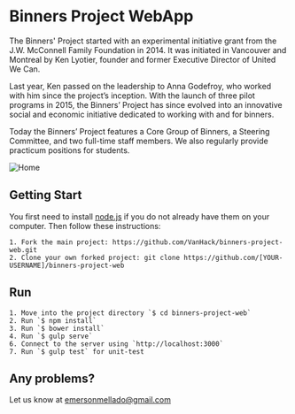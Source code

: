# Binners Project WebApp

The Binners' Project started with an experimental initiative grant from the J.W. McConnell Family Foundation in 2014. It was initiated in Vancouver and Montreal by Ken Lyotier, founder and former Executive Director of United We Can.

Last year, Ken passed on the leadership to Anna Godefroy, who worked with him since the project’s inception. With the launch of three pilot programs in 2015, the Binners’ Project has since evolved into an innovative social and economic initiative dedicated to working with and for binners.

​Today the Binners’ Project features a Core Group of Binners, a Steering Committee, and two full-time staff members. We also regularly provide practicum positions for students.

![Home](http://samuelcastro.me/binners-project.png "Binners Project")

## Getting Start
You first need to install [node.js](http://nodejs.org/) if you do not already have them on your computer. Then follow these instructions:

    1. Fork the main project: https://github.com/VanHack/binners-project-web.git
    2. Clone your own forked project: git clone https://github.com/[YOUR-USERNAME]/binners-project-web

## Run

    1. Move into the project directory `$ cd binners-project-web`
    2. Run `$ npm install`
    3. Run `$ bower install`
    4. Run `$ gulp serve`
    6. Connect to the server using `http://localhost:3000`
    7. Run `$ gulp test` for unit-test

## Any problems?
Let us know at emersonmellado@gmail.com
